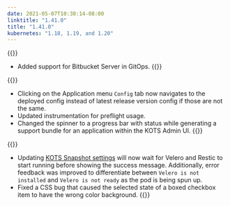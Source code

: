 ```yaml
---
date: 2021-05-07T10:30:14-08:00
linktitle: "1.41.0"
title: "1.41.0"
kubernetes: "1.18, 1.19, and 1.20"
---
```

{{<features>}}
* Added support for Bitbucket Server in GitOps.
{{</features>}}

{{<changes>}}
* Clicking on the Application menu `Config` tab now navigates to the deployed config instead of latest release version config if those are not the same. 
* Updated instrumentation for preflight usage.
* Changed the spinner to a progress bar with status while generating a support bundle for an application within the KOTS Admin UI.
{{</changes>}}

{{<fixes>}}
* Updating [KOTS Snapshot settings](/kotsadm/snapshots/storage-destinations/) will now wait for Velero and Restic to start running before showing the success message. Additionally, error feedback was improved to differentiate between `Velero is not installed` and `Velero is not ready` as the pod is being spun up.
* Fixed a CSS bug that caused the selected state of a boxed checkbox item to have the wrong color background.
{{</fixes>}}
